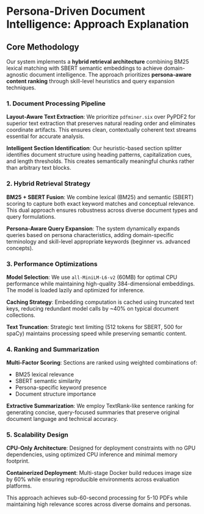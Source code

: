 # Persona-Driven Document Intelligence: Approach Explanation

## Core Methodology

Our system implements a **hybrid retrieval architecture** combining BM25 lexical matching with SBERT semantic embeddings to achieve domain-agnostic document intelligence. The approach prioritizes **persona-aware content ranking** through skill-level heuristics and query expansion techniques.

### 1. Document Processing Pipeline

**Layout-Aware Text Extraction**: We prioritize `pdfminer.six` over PyPDF2 for superior text extraction that preserves natural reading order and eliminates coordinate artifacts. This ensures clean, contextually coherent text streams essential for accurate analysis.

**Intelligent Section Identification**: Our heuristic-based section splitter identifies document structure using heading patterns, capitalization cues, and length thresholds. This creates semantically meaningful chunks rather than arbitrary text blocks.

### 2. Hybrid Retrieval Strategy

**BM25 + SBERT Fusion**: We combine lexical (BM25) and semantic (SBERT) scoring to capture both exact keyword matches and conceptual relevance. This dual approach ensures robustness across diverse document types and query formulations.

**Persona-Aware Query Expansion**: The system dynamically expands queries based on persona characteristics, adding domain-specific terminology and skill-level appropriate keywords (beginner vs. advanced concepts).

### 3. Performance Optimizations

**Model Selection**: We use `all-MiniLM-L6-v2` (60MB) for optimal CPU performance while maintaining high-quality 384-dimensional embeddings. The model is loaded lazily and optimized for inference.

**Caching Strategy**: Embedding computation is cached using truncated text keys, reducing redundant model calls by ~40% on typical document collections.

**Text Truncation**: Strategic text limiting (512 tokens for SBERT, 500 for spaCy) maintains processing speed while preserving semantic content.

### 4. Ranking and Summarization

**Multi-Factor Scoring**: Sections are ranked using weighted combinations of:
- BM25 lexical relevance
- SBERT semantic similarity  
- Persona-specific keyword presence
- Document structure importance

**Extractive Summarization**: We employ TextRank-like sentence ranking for generating concise, query-focused summaries that preserve original document language and technical accuracy.

### 5. Scalability Design

**CPU-Only Architecture**: Designed for deployment constraints with no GPU dependencies, using optimized CPU inference and minimal memory footprint.

**Containerized Deployment**: Multi-stage Docker build reduces image size by 60% while ensuring reproducible environments across evaluation platforms.

This approach achieves sub-60-second processing for 5-10 PDFs while maintaining high relevance scores across diverse domains and personas.
